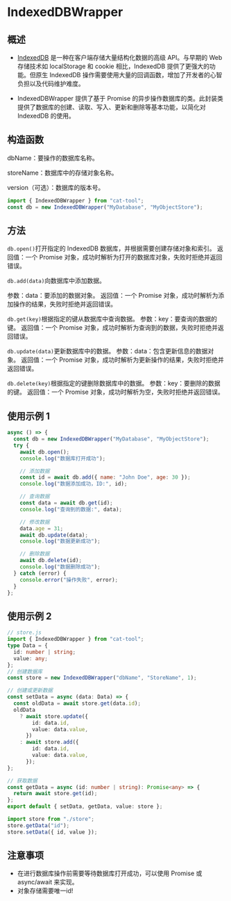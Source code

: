# IndexedDBWrapper

## 概述

- [IndexedDB](https://developer.mozilla.org/zh-CN/docs/Web/API/IndexedDB_API) 是一种在客户端存储大量结构化数据的高级 API。与早期的 Web 存储技术如 localStorage 和 cookie 相比，IndexedDB 提供了更强大的功能。但原生 IndexedDB 操作需要使用大量的回调函数，增加了开发者的心智负担以及代码维护难度。

- IndexedDBWrapper 提供了基于 Promise 的异步操作数据库的类。此封装类提供了数据库的创建、读取、写入、更新和删除等基本功能，以简化对 IndexedDB 的使用。

## 构造函数

dbName：要操作的数据库名称。

storeName：数据库中的存储对象名称。

version（可选）：数据库的版本号。

```js
import { IndexedDBWrapper } from "cat-tool";
const db = new IndexedDBWrapper("MyDatabase", "MyObjectStore");
```

## 方法

`db.open()`打开指定的 IndexedDB 数据库，并根据需要创建存储对象和索引。
返回值：一个 Promise 对象，成功时解析为打开的数据库对象，失败时拒绝并返回错误。

`db.add(data)`向数据库中添加数据。

参数：data：要添加的数据对象。
返回值：一个 Promise 对象，成功时解析为添加操作的结果，失败时拒绝并返回错误。

`db.get(key)`根据指定的键从数据库中查询数据。
参数：key：要查询的数据的键。
返回值：一个 Promise 对象，成功时解析为查询到的数据，失败时拒绝并返回错误。

`db.update(data)`更新数据库中的数据。
参数：data：包含更新信息的数据对象。
返回值：一个 Promise 对象，成功时解析为更新操作的结果，失败时拒绝并返回错误。

`db.delete(key)`根据指定的键删除数据库中的数据。
参数：key：要删除的数据的键。
返回值：一个 Promise 对象，成功时解析为空，失败时拒绝并返回错误。

## 使用示例 1

```js
async () => {
  const db = new IndexedDBWrapper("MyDatabase", "MyObjectStore");
  try {
    await db.open();
    console.log("数据库打开成功");

    // 添加数据
    const id = await db.add({ name: "John Doe", age: 30 });
    console.log("数据添加成功，ID:", id);

    // 查询数据
    const data = await db.get(id);
    console.log("查询到的数据:", data);

    // 修改数据
    data.age = 31;
    await db.update(data);
    console.log("数据更新成功");

    // 删除数据
    await db.delete(id);
    console.log("数据删除成功");
  } catch (error) {
    console.error("操作失败", error);
  }
};
```

## 使用示例 2

```ts
// store.js
import { IndexedDBWrapper } from "cat-tool";
type Data = {
  id: number | string;
  value: any;
};
// 创建数据库
const store = new IndexedDBWrapper("dbName", "StoreName", 1);

// 创建或更新数据
const setData = async (data: Data) => {
  const oldData = await store.get(data.id);
  oldData
    ? await store.update({
        id: data.id,
        value: data.value,
      })
    : await store.add({
        id: data.id,
        value: data.value,
      });
};

// 获取数据
const getData = async (id: number | string): Promise<any> => {
  return await store.get(id);
};
export default { setData, getData, value: store };
```

```js
import store from "./store";
store.getData("id");
store.setData({ id, value });
```

## 注意事项

- 在进行数据库操作前需要等待数据库打开成功，可以使用 Promise 或 async/await 来实现。
- 对象存储需要唯一id!